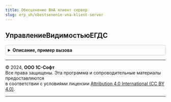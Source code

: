 ```yaml
---
title: Обесценение ВНА клиент сервер
slug: erp_uh/obestsenenie-vna-klient-server
---
```



## УправлениеВидимостьюЕГДС
<details style="margin: 1em 0; padding: 0.5em; border: 1px solid #ccc; border-radius: 6px;">

<summary style="font-weight: bold; cursor: pointer;">Описание, пример вызова</summary>

```bsl

// Управление видимостью ЕГДС.
//
// Параметры:
//  Форма    - ФормаКлиентскогоПриложения
//  Элементы - Строка - Имена элементов формы, разделенные запятыми.
Процедура УправлениеВидимостьюЕГДС(Форма, Элементы) Экспорт
```

Пример вызова
```bsl
ОбесценениеВНАКлиентСервер.УправлениеВидимостьюЕГДС(Форма, Элементы) 
```
</details>

---

© 2024, **ООО 1С-Софт**  
Все права защищены. Эта программа и сопроводительные материалы предоставляются  
в соответствии с условиями лицензии [Attribution 4.0 International (CC BY 4.0)](https://creativecommons.org/licenses/by/4.0/legalcode).

---
